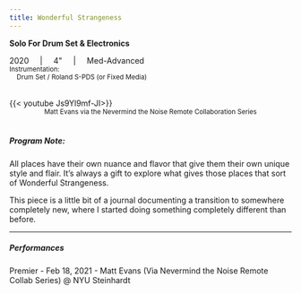 ```yaml
---
title: Wonderful Strangeness
---
```

**Solo For Drum Set & Electronics**

2020     |     4"     |     Med-Advanced<br>
<small> Instrumentation:\
&nbsp; &nbsp; Drum Set / Roland S-PDS (or Fixed Media)</small>

<br>
{{< youtube Js9Yl9mf-JI>}}

<center>
<sub>Matt Evans via the Nevermind the Noise Remote Collaboration Series</sub>
</center>

<br>

##### Program Note: 

All places have their own nuance and flavor that give them their own unique style and flair. It’s always a gift to explore what gives those places that sort of Wonderful Strangeness.


This piece is a little bit of a journal documenting a transition to somewhere completely new, where I started doing something completely different than before.

---
##### Performances

Premier - Feb 18, 2021 - Matt Evans (Via Nevermind the Noise Remote Collab Series) @ NYU Steinhardt
